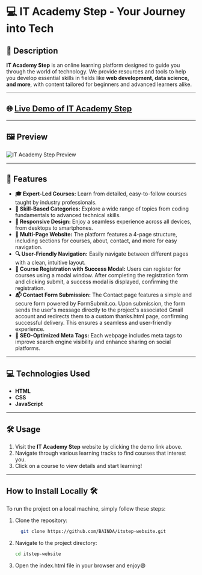 # 💻 IT Academy Step - Your Journey into Tech

## 📖 Description

**IT Academy Step** is an online learning platform designed to guide you through the world of technology. We provide resources and tools to help you develop essential skills in fields like **web development, data science, and more**, with content tailored for beginners and advanced learners alike.

---

## 🌐 [Live Demo of IT Academy Step](https://itacademystep.netlify.app/)

---

## 🖼️ Preview

![IT Academy Step Preview](https://github.com/user-attachments/assets/436e3532-f5ad-46df-9ee4-3ffed42ee012)

---

## 🚀 Features

- **🎓 Expert-Led Courses:** Learn from detailed, easy-to-follow courses taught by industry professionals.
- **📂 Skill-Based Categories:** Explore a wide range of topics from coding fundamentals to advanced technical skills.
- **📱 Responsive Design:** Enjoy a seamless experience across all devices, from desktops to smartphones.
- **📑 Multi-Page Website:** The platform features a 4-page structure, including sections for courses, about, contact, and more for easy navigation.
- **🔍 User-Friendly Navigation:** Easily navigate between different pages with a clean, intuitive layout.
- **📝 Course Registration with Success Modal:** Users can register for courses using a modal window. After completing the registration form and clicking submit, a success modal is displayed, confirming the registration.
- **📬 Contact Form Submission:** The Contact page features a simple and secure form powered by FormSubmit.co. Upon submission, the form sends the user's message directly to the project's associated Gmail account and redirects them to a custom thanks.html page, confirming successful delivery. This ensures a seamless and user-friendly experience.
- **🌟 SEO-Optimized Meta Tags:** Each webpage includes meta tags to improve search engine visibility and enhance sharing on social platforms.
---

## 💻 Technologies Used

- **HTML**
- **CSS**
- **JavaScript**

---

## 🛠️ Usage

1. Visit the **IT Academy Step** website by clicking the demo link above.
2. Navigate through various learning tracks to find courses that interest you.
3. Click on a course to view details and start learning!

---

## How to Install Locally 🛠️

To run the project on a local machine, simply follow these steps:

1. Clone the repository:

   ```bash
     git clone https://github.com/BAINDA/itstep-website.git

   ```

2. Navigate to the project directory:

   ```bash
   cd itstep-website

   ```

3. Open the index.html file in your browser and enjoy😄
